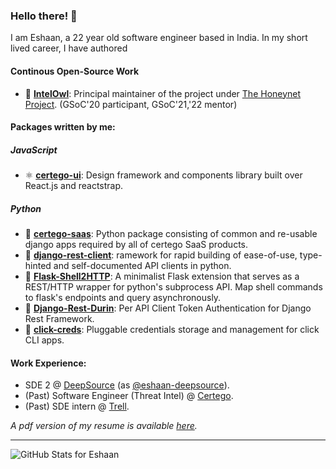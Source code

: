 ### Hello there! 👋
  
I am Eshaan, a 22 year old software engineer based in India. In my short lived career, I have authored 

#### Continous Open-Source Work
- 🦉  <a href="https://github.com/certego/IntelOwl" target="_blank">**IntelOwl**</a>: Principal maintainer of the project under <a href="https://www.honeynet.org/" target="_blank" >The Honeynet Project</a>. (GSoC'20 participant, GSoC'21,'22 mentor)

#### Packages written by me:

##### JavaScript
- ⚛️ <a target="_blank" href="https://github.com/certego/certego-ui">**certego-ui**</a>: Design framework and components library built over React.js and reactstrap.

##### Python
- 🐍 <a target="_blank" href="https://github.com/certego/certego-saas">**certego-saas**</a>: Python package consisting of common and re-usable django apps required by all of certego SaaS products.
- 🐍 <a target="_blank" href="https://github.com/certego/django-rest-client">**django-rest-client**</a>: ramework for rapid building of ease-of-use, type-hinted and self-documented API clients in python.
- 🐍 <a target="_blank" href="https://github.com/Eshaan7/Flask-Shell2HTTP">**Flask-Shell2HTTP**</a>:
A minimalist Flask extension that serves as a REST/HTTP wrapper for python's subprocess API. Map shell commands to flask's endpoints and query asynchronously. 
- 🐍 <a target="_blank" href="https://github.com/Eshaan7/django-rest-durin">**Django-Rest-Durin**</a>: 
Per API Client Token Authentication for Django Rest Framework.
- 🐍 <a target="_blank" href="https://github.com/Eshaan7/click-creds">**click-creds**</a>: 
Pluggable credentials storage and management for click CLI apps.

#### Work Experience:
- SDE 2 @ [DeepSource](https://deepsource.io) (as [@eshaan-deepsource](https://github.com/eshaan-deepsource)).
- (Past) Software Engineer (Threat Intel) @ [Certego](https://www.certego.net/en/).
- (Past) SDE intern @ [Trell](https://trell.co).

_A pdf version of my resume is available <a href="https://drive.google.com/file/d/1BLJXR_rFFLP7wobE-Fog363JcbH5uttQ/view" target="_blank" >here</a>._

--------

![GitHub Stats for Eshaan](https://github-readme-stats.vercel.app/api?username=eshaan7&theme=github_dark&show_icons=true)


